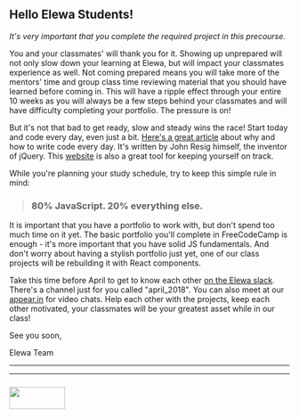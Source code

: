 
## Hello Elewa Students!

_It's very important that you complete the required project in this precourse._

You and your classmates' will thank you for it.  Showing up unprepared will not only slow down your learning at Elewa, but will impact your classmates experience as well.  Not coming prepared means you will take more of the mentors' time and group class time reviewing material that you should have learned before coming in.  This will have a ripple effect through your entire 10 weeks as you will always be a few steps behind your classmates and will have difficulty completing your portfolio. The pressure is on!

But it's not that bad to get ready, slow and steady wins the race!  Start today and code every day, even just a bit. [Here's a great article](http://ejohn.org/blog/write-code-every-day/) about why and how to write code every day.  It's written by John Resig himself, the inventor of jQuery.  This [website](https://codehalf.com) is also a great tool for keeping yourself on track.  

While you're planning your study schedule, try to keep this simple rule in mind: 
> ### 80% JavaScript. 20% everything else.

It is important that you have a portfolio to work with, but don't spend too much time on it yet.  The basic portfolio you'll complete in FreeCodeCamp is enough - it's more important that you have solid JS fundamentals.  And don't worry about having a stylish portfolio just yet, one of our class projects will be rebuilding it with React components.


Take this time before April to get to know each other [on the Elewa slack](https://join.slack.com/t/elewa-academy/shared_invite/enQtMjk4OTA3OTM1NjIwLTA2ZmQ0NDVhNjQxZWM2NjNhNmMyNmVhZGNhZmJmZTY1OWQ4Nzc0ZTkzZGE3NjdiYTYwYThlNzI3YTg2NGM5MGM).  There's a channel just for you called "april_2018".  You can also meet at our [appear.in](https://appear.in/elewa-academy) for video chats.  Help each other with the projects, keep each other motivated, your classmates will be your greatest asset while in our class!


See you soon,

Elewa Team


___
___
### <a href="http://elewa.education/blog" target="_blank"><img src="https://user-images.githubusercontent.com/18554853/34921062-506450ae-f97d-11e7-875f-6feeb26ad72d.png" width="100" height="40"/></a>

